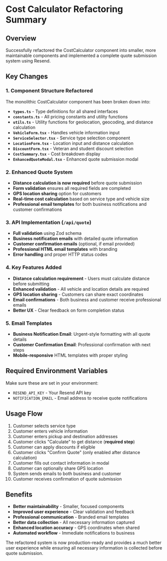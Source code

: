 # Cost Calculator Refactoring Summary

## Overview
Successfully refactored the CostCalculator component into smaller, more maintainable components and implemented a complete quote submission system using Resend.

## Key Changes

### 1. Component Structure Refactored
The monolithic CostCalculator component has been broken down into:

- **`types.ts`** - Type definitions for all shared interfaces
- **`constants.ts`** - All pricing constants and utility functions
- **`utils.ts`** - Utility functions for geolocation, geocoding, and distance calculation
- **`VehicleForm.tsx`** - Handles vehicle information input
- **`ServiceSelector.tsx`** - Service type selection component
- **`LocationForm.tsx`** - Location input and distance calculation
- **`DiscountForm.tsx`** - Veteran and student discount selection
- **`CostSummary.tsx`** - Cost breakdown display
- **`EnhancedQuoteModal.tsx`** - Enhanced quote submission modal

### 2. Enhanced Quote System
- **Distance calculation is now required** before quote submission
- **Form validation** ensures all required fields are completed
- **GPS location sharing** option for customers
- **Real-time cost calculation** based on service type and vehicle size
- **Professional email templates** for both business notifications and customer confirmations

### 3. API Implementation (`/api/quote`)
- **Full validation** using Zod schema
- **Business notification emails** with detailed quote information
- **Customer confirmation emails** (optional, if email provided)
- **Professional HTML email templates** with branding
- **Error handling** and proper HTTP status codes

### 4. Key Features Added
- **Distance calculation requirement** - Users must calculate distance before submitting
- **Enhanced validation** - All vehicle and location details are required
- **GPS location sharing** - Customers can share exact coordinates
- **Email confirmations** - Both business and customer receive professional emails
- **Better UX** - Clear feedback on form completion status

### 5. Email Templates
- **Business Notification Email**: Urgent-style formatting with all quote details
- **Customer Confirmation Email**: Professional confirmation with next steps
- **Mobile-responsive** HTML templates with proper styling

## Required Environment Variables
Make sure these are set in your environment:
- `RESEND_API_KEY` - Your Resend API key
- `NOTIFICATION_EMAIL` - Email address to receive quote notifications

## Usage Flow
1. Customer selects service type
2. Customer enters vehicle information
3. Customer enters pickup and destination addresses
4. Customer clicks "Calculate" to get distance (**required step**)
5. Customer can apply discounts if eligible
6. Customer clicks "Confirm Quote" (only enabled after distance calculation)
7. Customer fills out contact information in modal
8. Customer can optionally share GPS location
9. System sends emails to both business and customer
10. Customer receives confirmation of quote submission

## Benefits
- **Better maintainability** - Smaller, focused components
- **Improved user experience** - Clear validation and feedback
- **Professional communication** - Branded email templates
- **Better data collection** - All necessary information captured
- **Enhanced location accuracy** - GPS coordinates when shared
- **Automated workflow** - Immediate notifications to business

The refactored system is now production-ready and provides a much better user experience while ensuring all necessary information is collected before quote submission.
